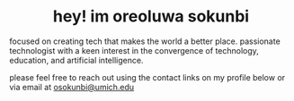 <h1 align="center">hey! im oreoluwa sokunbi</h1>

focused on creating tech that makes the world a better place.
passionate technologist with a keen interest in the convergence of technology, education, and artificial intelligence.

please feel free to reach out using the contact links on my profile below or via email at [osokunbi@umich.edu](mailto:osokunbi@umich.edu)
